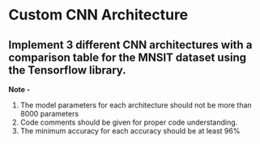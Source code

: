 # Custom CNN Architecture

## Implement 3 different CNN architectures with a comparison table for the MNSIT dataset using the Tensorflow library.

**Note -**

1. The model parameters for each architecture should not be more than 8000 parameters
2. Code comments should be given for proper code understanding.
3. The minimum accuracy for each accuracy should be at least 96%

